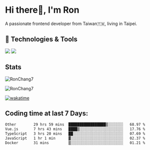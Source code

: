 # Hi there👋, I'm Ron

A passionate frontend developer from Taiwan🇹🇼, living in Taipei.

## 🔧 Technologies & Tools

![](https://img.shields.io/badge/Editor-Cusor-informational?style=flat&logo=cursor&logoColor=white)
![](https://img.shields.io/badge/Code-TypeScript-informational?style=flat&logo=typescript&logoColor=white)

## Stats

<p><img src="https://github-readme-stats-j1ws-rctx6j2fo-ron-chang1.vercel.app/api/top-langs?username=RonChang7&show_icons=true&locale=en&layout=compact&v=2" alt="RonChang7" /></p>
<p><img src="https://github-readme-stats-j1ws-rctx6j2fo-ron-chang1.vercel.app/api?username=RonChang7&show_icons=true&locale=en&theme=dracula&count_private=true&v=2" alt="RonChang7" /></p>

[![wakatime](https://wakatime.com/badge/user/f2e75beb-aff4-47ed-aeff-347e6daef3f2.svg)](https://wakatime.com/@f2e75beb-aff4-47ed-aeff-347e6daef3f2)

## Coding time at last 7 Days:

<!--START_SECTION:waka-->

```txt
Other        29 hrs 59 mins  █████████████████▒░░░░░░░   68.97 %
Vue.js       7 hrs 43 mins   ████▒░░░░░░░░░░░░░░░░░░░░   17.76 %
TypeScript   3 hrs 20 mins   ██░░░░░░░░░░░░░░░░░░░░░░░   07.69 %
JavaScript   1 hr 1 min      ▓░░░░░░░░░░░░░░░░░░░░░░░░   02.37 %
Docker       31 mins         ▒░░░░░░░░░░░░░░░░░░░░░░░░   01.21 %
```

<!--END_SECTION:waka-->
